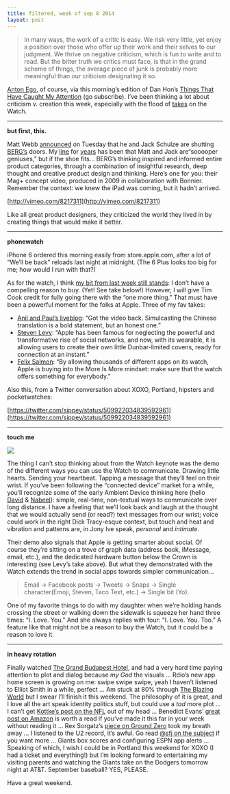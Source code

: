 ```yaml
---
title: filtered, week of sep 8 2014
layout: post
---
```


> In many ways, the work of a critic is easy. We risk very little, yet enjoy a position over those who offer up their work and their selves to our judgment. We thrive on negative criticism, which is fun to write and to read. But the bitter truth we critics must face, is that in the grand scheme of things, the average piece of junk is probably more meaningful than our criticism designating it so.

[Anton Ego](http://www.imdb.com/character/ch0009859/), of course, via this morning’s edition of Dan Hon’s [Things That Have Caught My Attention](http://tinyletter.com/danhon) (go subscribe). I’ve been thinking a lot about criticism v. creation this week, especially with the flood of [takes](http://www.theawl.com/2014/09/take-time) on the Watch.

* * *

**but first, this.**

Matt Webb [announced](http://blog.bergcloud.com/2014/09/09/week-483/) on Tuesday that he and Jack Schulze are shutting [BERG’s](http://bergcloud.com/) doors. My [line](http://www.sippey.com/2007/09/matt-webb-soooo.html) for [years](https://twitter.com/sippey/status/4213683) has been that Matt and Jack are“sooooper geniuses,” but if the shoe fits… BERG’s thinking inspired and informed entire product categories, through a combination of insightful research, deep thought and creative product design and thinking. Here’s one for you: their Mag+ concept video, produced in 2009 in collaboration with Bonnier. Remember the context: we knew the iPad was coming, but it hadn’t arrived.

[http://vimeo.com/8217311](http://vimeo.com/8217311)

Like all great product designers, they criticized the world they lived in by creating things that would make it better.

* * *

**phonewatch**

iPhone 6 ordered this morning easily from store.apple.com, after a lot of “We’ll be back” reloads last night at midnight. (The 6 Plus looks too big for me; how would I run with that?)

As for the watch, I think [my bit from last week still stands](https://medium.com/stating-the-obvious/filtered-week-of-sep-1-2014-9bc38b3e8a2e): I don’t have a compelling reason to buy. (Yet! See take below!) However, I will give Tim Cook credit for fully going there with the “one more thing.” That must have been a powerful moment for the folks at Apple. Three of my fav takes:

*   [Anil and Paul’s liveblog](https://medium.com/message/apple-liveblog-september-9-2014-6a04ee8edd2): “Got the video back. Simulcasting the Chinese translation is a bold statement, but an honest one.”
*   [Steven Levy](https://medium.com/@stevenlevy/12dd88343b60): “Apple has been famous for neglecting the powerful and transformative rise of social networks, and now, with its wearable, it is allowing users to create their own little Dunbar-limited covens, ready for connection at an instant.”
*   [Felix Salmon](https://medium.com/@felixsalmon/5c8b61ca97f0): “By allowing thousands of different apps on its watch, Apple is buying into the More Is More mindset: make sure that the watch offers something for everybody.”

Also this, from a Twitter conversation about XOXO, Portland, hipsters and pocketwatches:

[https://twitter.com/sippey/status/509922034839592961](https://twitter.com/sippey/status/509922034839592961)

* * *

**touch me**

![](https://cdn-images-1.medium.com/max/400/1*OLxso4Y_FNoLazH48U75mg.jpeg)

The thing I can’t stop thinking about from the Watch keynote was the demo of the different ways you can use the Watch to communicate. Drawing little hearts. Sending your heartbeat. Tapping a message that they’ll feel on their wrist. If you’ve been following the “connected device” market for a while, you’ll recognize some of the early Ambient Device thinking here (hello [David](https://twitter.com/davidrose) & [Nabeel](https://twitter.com/nabeel)): simple, real-time, non-textual ways to communicate over long distance. I have a feeling that we’ll look back and laugh at the thought that we would actually send (or read?) text messages from our wrist; voice could work in the right Dick Tracy-esque context, but touch and heat and vibration and patterns are, in Jony Ive speak, _personal_ and _intimate._

Their demo also signals that Apple is getting smarter about social. Of course they’re sitting on a trove of graph data (address book, iMessage, email, etc.), and the dedicated hardware button below the Crown is interesting (see Levy’s take above). But what they demonstrated with the Watch extends the trend in social apps towards simpler communication…

> Email → Facebook posts → Tweets → Snaps → Single character(Emoji, Steven, Taco Text, etc.) → Single bit (Yo).

One of my favorite things to do with my daughter when we’re holding hands crossing the street or walking down the sidewalk is squeeze her hand three times: “I. Love. You.” And she always replies with four: “I. Love. You. Too.” A feature like that might not be a reason to buy the Watch, but it could be a reason to love it.

* * *

**in heavy rotation**

Finally watched [The Grand Budapest Hotel](http://www.imdb.com/title/tt2278388/), and had a very hard time paying attention to plot and dialog because _my_ _God_ the visuals … Rdio’s new app home screen is growing on me: swipe swipe swipe, yeah I haven’t listened to Elliot Smith in a while, perfect … Am stuck at 80% through [The Blazing World](http://www.amazon.com/The-Blazing-World-A-Novel/dp/1476747237) but I swear I’ll finish it this weekend. The philosophy of it is great, and I love all the art speak identity politics stuff, but could use a _tad_ more plot … I can’t get [Kottke’s post on the NFL](http://kottke.org/14/09/im-quitting-football) out of my head … Benedict Evans’ [great post on Amazon](http://a16z.com/2014/09/05/why-amazon-has-no-profits-and-why-it-works/) is worth a read if you’ve made it this far in your week without reading it … Rex Sorgatz’s [piece on Ground Zero](https://medium.com/message/life-atop-ground-zero-c5ab3a25974e) took my breath away … I listened to the U2 record, it’s awful. Go read [@sfj on the subject](http://www.newyorker.com/culture/sasha-frere-jones/u2s-forgettable-fire) if you want more … Giants box scores and configuring ESPN app alerts … Speaking of which, I wish I could be in Portland this weekend for XOXO (I had a ticket and everything!) but I’m looking forward to entertaining my visiting parents and watching the Giants take on the Dodgers tomorrow night at AT&T. September baseball? YES, PLEASE.

Have a great weekend.